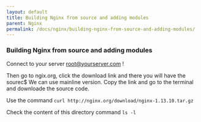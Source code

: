 ```yaml
---
layout: default
title: Building Nginx from source and adding modules
parent: Nginx
permalink: /docs/nginx/building-nginx-from-source-and-adding-modules/
---
```



### Building Nginx from source and adding modules

Connect to your server root@yourserver.com !

Then go to ngix.org, click the download link and there you will have the sourec$
We can use mainline version.
Copy the link and go to the terminal and downloade the source code.

Use the command ```curl http://nginx.org/download/nginx-1.13.10.tar.gz```

Check the content of this directory command ```ls -l```
